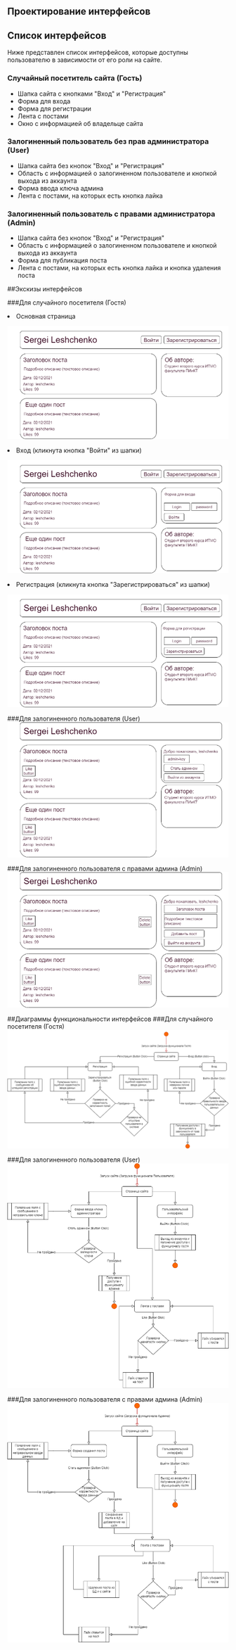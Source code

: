 ## Проектирование интерфейсов
## Список интерфейсов
Ниже представлен список интерфейсов, которые доступны пользователю в зависимости от его роли на сайте.
### Случайный посетитель сайта (Гость)
<ul>
    <li>Шапка сайта с кнопками "Вход" и "Регистрация"</li>
    <li>Форма для входа</li>
    <li>Форма для регистрации</li>
    <li>Лента с постами</li>
    <li>Окно с информацией об владельце сайта</li>
</ul>

### Залогиненный пользователь без прав администратора (User)
<ul>
    <li>Шапка сайта без кнопок "Вход" и "Регистрация"</li>
    <li>Область с информацией о залогиненном пользователе и кнопкой выхода из аккаунта</li>
    <li>Форма ввода ключа админа</li>
    <li>Лента с постами, на которых есть кнопка лайка</li>
</ul>

### Залогиненный пользователь с правами администратора (Admin)
<ul>
    <li>Шапка сайта без кнопок "Вход" и "Регистрация"</li>
    <li>Область с информацией о залогиненном пользователе и кнопкой выхода из аккаунта</li>
    <li>Форма для публикация поста</li>
    <li>Лента с постами, на которых есть кнопка лайка и кнопка удаления поста</li>
</ul>

##Экскизы интерфейсов

###Для случайного посетителя (Гостя)

<li>Основная страница</li>

![](pictures/guest1.png)
<li>Вход (кликнута кнопка "Войти" из шапки)</li>

![](pictures/guest2.png)
<li>Регистрация (кликнута кнопка "Зарегистрироваться" из шапки)</li>

![](pictures/guest3.png)

###Для залогиненного пользователя (User)
![](pictures/user.png)

###Для залогиненного пользователя с правами админа (Admin)
![](pictures/admin.png)

##Диаграммы функциональности интерфейсов
###Для случайного посетителя (Гостя)
![](pictures/guest.diargramm.png)

###Для залогиненного пользователя (User)
![](pictures/user.drawio.png)

###Для залогиненного пользователя с правами админа (Admin)
![](pictures/adminn.png)
